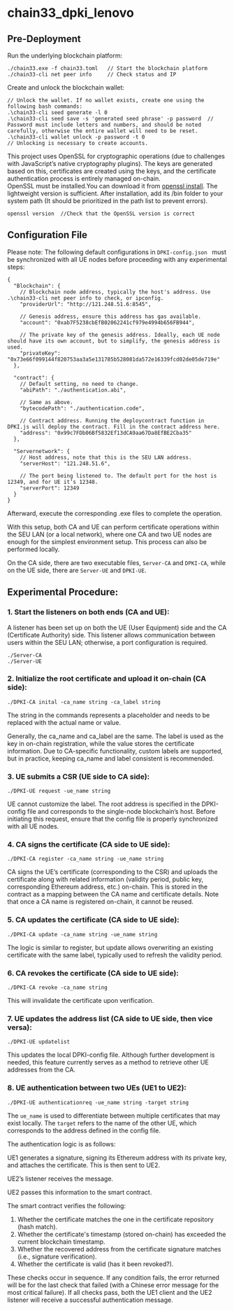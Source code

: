 # chain33_dpki_lenovo  
   
## Pre-Deployment  
Run the underlying blockchain platform:
```
./chain33.exe -f chain33.toml   // Start the blockchain platform
./chain33-cli net peer info     // Check status and IP
```
Create and unlock the blockchain wallet:
```
// Unlock the wallet. If no wallet exists, create one using the following bash commands:
.\chain33-cli seed generate -l 0
.\chain33-cli seed save -s 'generated seed phrase' -p password  // Password must include letters and numbers, and should be noted carefully, otherwise the entire wallet will need to be reset.
.\chain33-cli wallet unlock -p password -t 0
// Unlocking is necessary to create accounts.
```
This project uses OpenSSL for cryptographic operations (due to challenges with JavaScript’s native cryptography plugins). The keys are generated based on this, certificates are created using the keys, and the certificate authentication process is entirely managed on-chain.  
OpenSSL must be installed.You can download it from [openssl install](https://slproweb.com/products/Win32OpenSSL.html). The lightweight version is sufficient. After installation, add its /bin folder to your system path (It should be prioritized in the path list to prevent errors).
```
openssl version  //Check that the OpenSSL version is correct
```
  
## Configuration File
Please note: The following default configurations in  ```DPKI-config.json ``` must be synchronized with all UE nodes before proceeding with any experimental steps:  
```
{
  "Blockchain": {
    // Blockchain node address, typically the host's address. Use .\chain33-cli net peer info to check, or ipconfig.
    "providerUrl": "http://121.248.51.6:8545",
    
    // Genesis address, ensure this address has gas available.
    "account": "0xab7F5238cbEfB02062241cf979e4994b656FB944",

    // The private key of the genesis address. Ideally, each UE node should have its own account, but to simplify, the genesis address is used.
    "privateKey": "0x73e66f099144f820753aa3a5e131785b528081da572e16339fcd02de05de719e"
  },

  "contract": {
    // Default setting, no need to change.
    "abiPath": "./authentication.abi",

    // Same as above.
    "bytecodePath": "./authentication.code",

    // Contract address. Running the deploycontract function in DPKI.js will deploy the contract. Fill in the contract address here.
    "address": "0x99c7FDb06Bf5832Ef13dCA9aa67Da8EfBE2Cba35"
  },

  "Servernetwork": {
    // Host address, note that this is the SEU LAN address.
    "serverHost": "121.248.51.6",

    // The port being listened to. The default port for the host is 12349, and for UE it’s 12348.
    "serverPort": 12349
  }
}

```
  
Afterward, execute the corresponding .exe files to complete the operation. 

With this setup, both CA and UE can perform certificate operations within the SEU LAN (or a local network), where one CA and two UE nodes are enough for the simplest environment setup. This process can also be performed locally.

On the CA side, there are two executable files, ```Server-CA``` and ```DPKI-CA```, while on the UE side, there are ```Server-UE``` and ```DPKI-UE```.

## Experimental Procedure:  
### 1. Start the listeners on both ends (CA and UE):

A listener has been set up on both the UE (User Equipment) side and the CA (Certificate Authority) side. This listener allows communication between users within the SEU LAN; otherwise, a port configuration is required.
```
./Server-CA  
./Server-UE
```
  
### 2. Initialize the root certificate and upload it on-chain (CA side):

```
./DPKI-CA inital -ca_name string -ca_label string  
```
The string in the commands represents a placeholder and needs to be replaced with the actual name or value. 

Generally, the ca_name and ca_label are the same. The label is used as the key in on-chain registration, while the value stores the certificate information. Due to CA-specific functionality, custom labels are supported, but in practice, keeping ca_name and label consistent is recommended.
  
### 3. UE submits a CSR (UE side to CA side):  
```
./DPKI-UE request -ue_name string                  
```
UE cannot customize the label. The root address is specified in the DPKI-config file and corresponds to the single-node blockchain’s host. Before initiating this request, ensure that the config file is properly synchronized with all UE nodes.
  
### 4. CA signs the certificate (CA side to UE side):
```
./DPKI-CA register -ca_name string -ue_name string   
```
CA signs the UE’s certificate (corresponding to the CSR) and uploads the certificate along with related information (validity period, public key, corresponding Ethereum address, etc.) on-chain. This is stored in the contract as a mapping between the CA name and certificate details. Note that once a CA name is registered on-chain, it cannot be reused.

  
### 5. CA updates the certificate (CA side to UE side):
```
./DPKI-CA update -ca_name string -ue_name string     
```
The logic is similar to register, but update allows overwriting an existing certificate with the same label, typically used to refresh the validity period. 
  
### 6. CA revokes the certificate (CA side to UE side):
```
./DPKI-CA revoke -ca_name string                    
```
This will invalidate the certificate upon verification.
  
### 7. UE updates the address list (CA side to UE side, then vice versa):
```
./DPKI-UE updatelist                                 
```
This updates the local DPKI-config file. Although further development is needed, this feature currently serves as a method to retrieve other UE addresses from the CA.
  
### 8. UE authentication between two UEs (UE1 to UE2):
```
./DPKI-UE authenticationreq -ue_name string -target string         
```
The ```ue_name``` is used to differentiate between multiple certificates that may exist locally. The ```target``` refers to the name of the other UE, which corresponds to the address defined in the config file. 

The authentication logic is as follows:

UE1 generates a signature, signing its Ethereum address with its private key, and attaches the certificate. This is then sent to UE2.

UE2’s listener receives the message.

UE2 passes this information to the smart contract.

The smart contract verifies the following: 
1. Whether the certificate matches the one in the certificate repository (hash match).
2. Whether the certificate's timestamp (stored on-chain) has exceeded the current blockchain timestamp.
3. Whether the recovered address from the certificate signature matches (i.e., signature verification).
4. Whether the certificate is valid (has it been revoked?).

These checks occur in sequence. If any condition fails, the error returned will be for the last check that failed (with a Chinese error message for the most critical failure).
If all checks pass, both the UE1 client and the UE2 listener will receive a successful authentication message.
                                                                

                                                              
                                                                
